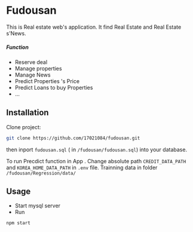 # Fudousan

This is Real estate web's application. It  find Real Estate and Real Estate s'News. 
##### Function

* Reserve deal 
* Manage properties
* Manage News
* Predict Properties 's Price
* Predict Loans to buy Properties
* ...

## Installation

Clone project:
```bash
git clone https://github.com/17021084/fudousan.git
```

then inport `fudousan.sql` ( in `/fudousan/fudousan.sql`) into your database. <br>

To run Precdict function in App . Change absolute path `CREDIT_DATA_PATH` and  `KOREA_HOME_DATA_PATH` in `.env` file. Trainning data in folder `/fudousan/Regression/data/`


## Usage

* Start mysql server
* Run 

```bash
npm start
```

